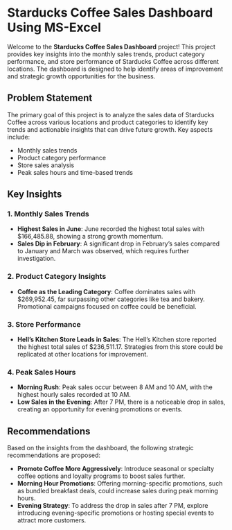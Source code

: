 # Starducks Coffee Sales Dashboard Using MS-Excel

Welcome to the **Starducks Coffee Sales Dashboard** project! This project provides key insights into the monthly sales trends, product category performance, and store performance of Starducks Coffee across different locations. The dashboard is designed to help identify areas of improvement and strategic growth opportunities for the business.

## Problem Statement

The primary goal of this project is to analyze the sales data of Starducks Coffee across various locations and product categories to identify key trends and actionable insights that can drive future growth. Key aspects include:

- Monthly sales trends
- Product category performance
- Store sales analysis
- Peak sales hours and time-based trends

## Key Insights

### 1. Monthly Sales Trends
- **Highest Sales in June**: June recorded the highest total sales with $166,485.88, showing a strong growth momentum.
- **Sales Dip in February**: A significant drop in February’s sales compared to January and March was observed, which requires further investigation.

### 2. Product Category Insights
- **Coffee as the Leading Category**: Coffee dominates sales with $269,952.45, far surpassing other categories like tea and bakery. Promotional campaigns focused on coffee could be beneficial.

### 3. Store Performance
- **Hell’s Kitchen Store Leads in Sales**: The Hell’s Kitchen store reported the highest total sales of $236,511.17. Strategies from this store could be replicated at other locations for improvement.

### 4. Peak Sales Hours
- **Morning Rush**: Peak sales occur between 8 AM and 10 AM, with the highest hourly sales recorded at 10 AM. 
- **Low Sales in the Evening**: After 7 PM, there is a noticeable drop in sales, creating an opportunity for evening promotions or events.

## Recommendations

Based on the insights from the dashboard, the following strategic recommendations are proposed:

- **Promote Coffee More Aggressively**: Introduce seasonal or specialty coffee options and loyalty programs to boost sales further.
- **Morning Hour Promotions**: Offering morning-specific promotions, such as bundled breakfast deals, could increase sales during peak morning hours.
- **Evening Strategy**: To address the drop in sales after 7 PM, explore introducing evening-specific promotions or hosting special events to attract more customers.
